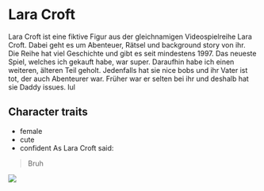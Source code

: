 # Lara Croft
Lara Croft ist eine fiktive Figur aus der gleichnamigen Videospielreihe Lara Croft.
Dabei geht es um Abenteuer, Rätsel und background story von ihr.
Die Reihe hat viel Geschichte und gibt es seit mindestens 1997. 
Das neueste Spiel, welches ich gekauft habe, war super. Daraufhin habe ich einen weiteren, älteren
Teil geholt. 
Jedenfalls hat sie nice bobs und ihr Vater ist tot, der auch Abenteurer war.
Früher war er selten bei ihr und deshalb hat sie Daddy issues. lul
## Character traits
* female
* cute
* confident
As Lara Croft said:
> Bruh

<img src="https://www.ps4source.de/wp-content/uploads/41019-Lara_Croft-video_games-Tomb_Raider.jpg"/> 